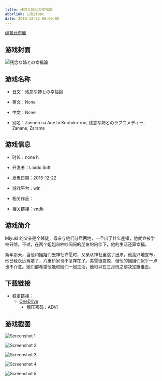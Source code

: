 ```yaml
---
title: 残念な姉との幸福論
abbrlink: 12b2f98c
date: 2016-12-22 00:00:00
---
```

[编辑此页面](https://github.com/ACG-3/ADV3-source/blob/main/source/_posts/games/%E6%AE%8B%E5%BF%B5%E3%81%AA%E5%A7%89%E3%81%A8%E3%81%AE%E5%B9%B8%E7%A6%8F%E8%AB%96.md)

## 游戏封面

![残念な姉との幸福論](https://pan.timero.xyz/onedrive/img_lib_001/%E6%AE%8B%E5%BF%B5%E3%81%AA%E5%A7%89%E3%81%A8%E3%81%AE%E5%B9%B8%E7%A6%8F%E8%AB%96_cover.avif)


## 游戏名称

- 日文：残念な姉との幸福論
- 英文：None
- 中文：None

- 别名：Zannen na Ane to Koufuku-ron, 残念な姉とのラブコメディー, Zanane, Zarame


## 游戏信息

- 时长：none h
- 开发者：Libido Soft
- 发售日期：2016-12-22
- 游戏平台：win
- 相关作品：

- 相关链接：[vndb](https://vndb.org/v19388)


## 游戏简介

Miyuki 的父亲是个赌徒，母亲与他们分居两地，一旦出了什么差错，他就会被学校开除。不过，在两个姐姐和吵吵闹闹的朋友的陪伴下，他的生活还算幸福。

新年那天，当他和姐姐们去神社许愿时，父亲从神社里跳了出来。他高兴地宣布，他已经永远离婚了，八重桥家也不复存在了。美雪很震惊，但他的姐姐们似乎一点也不介意。她们都希望他能和她们一起生活，他可以在三月份之前决定跟谁走。




## 下载链接

- 稳定链接：
    - [OneDrive](https://pan.timero.xyz/onedrive/adv_lib_001/%E6%AE%8B%E5%BF%B5%E3%81%AA%E5%A7%89%E3%81%A8%E3%81%AE%E5%B9%B8%E7%A6%8F%E8%AB%96)
        - 解压密码：ADV!



## 游戏截图


![Screenshot 1](https://pan.timero.xyz/onedrive/img_lib_001/%E6%AE%8B%E5%BF%B5%E3%81%AA%E5%A7%89%E3%81%A8%E3%81%AE%E5%B9%B8%E7%A6%8F%E8%AB%96_Screenshot_1.avif)

![Screenshot 2](https://pan.timero.xyz/onedrive/img_lib_001/%E6%AE%8B%E5%BF%B5%E3%81%AA%E5%A7%89%E3%81%A8%E3%81%AE%E5%B9%B8%E7%A6%8F%E8%AB%96_Screenshot_2.avif)

![Screenshot 3](https://pan.timero.xyz/onedrive/img_lib_001/%E6%AE%8B%E5%BF%B5%E3%81%AA%E5%A7%89%E3%81%A8%E3%81%AE%E5%B9%B8%E7%A6%8F%E8%AB%96_Screenshot_3.avif)

![Screenshot 4](https://pan.timero.xyz/onedrive/img_lib_001/%E6%AE%8B%E5%BF%B5%E3%81%AA%E5%A7%89%E3%81%A8%E3%81%AE%E5%B9%B8%E7%A6%8F%E8%AB%96_Screenshot_4.avif)

![Screenshot 5](https://pan.timero.xyz/onedrive/img_lib_001/%E6%AE%8B%E5%BF%B5%E3%81%AA%E5%A7%89%E3%81%A8%E3%81%AE%E5%B9%B8%E7%A6%8F%E8%AB%96_Screenshot_5.avif)

